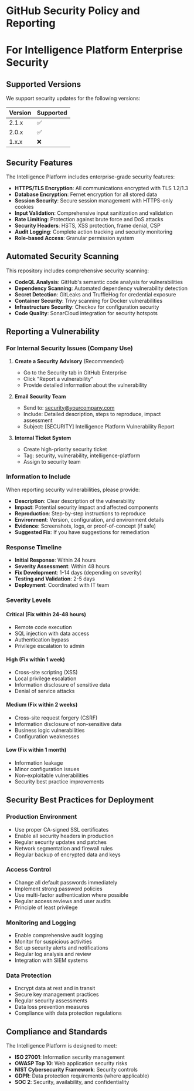 # GitHub Security Policy and Reporting
# For Intelligence Platform Enterprise Security

## Supported Versions

We support security updates for the following versions:

| Version | Supported          |
| ------- | ------------------ |
| 2.1.x   | :white_check_mark: |
| 2.0.x   | :white_check_mark: |
| 1.x.x   | :x:                |

## Security Features

The Intelligence Platform includes enterprise-grade security features:

- **HTTPS/TLS Encryption**: All communications encrypted with TLS 1.2/1.3
- **Database Encryption**: Fernet encryption for all stored data
- **Session Security**: Secure session management with HTTPS-only cookies
- **Input Validation**: Comprehensive input sanitization and validation
- **Rate Limiting**: Protection against brute force and DoS attacks
- **Security Headers**: HSTS, XSS protection, frame denial, CSP
- **Audit Logging**: Complete action tracking and security monitoring
- **Role-based Access**: Granular permission system

## Automated Security Scanning

This repository includes comprehensive security scanning:

- **CodeQL Analysis**: GitHub's semantic code analysis for vulnerabilities
- **Dependency Scanning**: Automated dependency vulnerability detection
- **Secret Detection**: GitLeaks and TruffleHog for credential exposure
- **Container Security**: Trivy scanning for Docker vulnerabilities
- **Infrastructure Security**: Checkov for configuration security
- **Code Quality**: SonarCloud integration for security hotspots

## Reporting a Vulnerability

### For Internal Security Issues (Company Use)

1. **Create a Security Advisory** (Recommended)
   - Go to the Security tab in GitHub Enterprise
   - Click "Report a vulnerability"
   - Provide detailed information about the vulnerability

2. **Email Security Team**
   - Send to: security@yourcompany.com
   - Include: Detailed description, steps to reproduce, impact assessment
   - Subject: [SECURITY] Intelligence Platform Vulnerability Report

3. **Internal Ticket System**
   - Create high-priority security ticket
   - Tag: security, vulnerability, intelligence-platform
   - Assign to security team

### Information to Include

When reporting security vulnerabilities, please provide:

- **Description**: Clear description of the vulnerability
- **Impact**: Potential security impact and affected components
- **Reproduction**: Step-by-step instructions to reproduce
- **Environment**: Version, configuration, and environment details
- **Evidence**: Screenshots, logs, or proof-of-concept (if safe)
- **Suggested Fix**: If you have suggestions for remediation

### Response Timeline

- **Initial Response**: Within 24 hours
- **Severity Assessment**: Within 48 hours
- **Fix Development**: 1-14 days (depending on severity)
- **Testing and Validation**: 2-5 days
- **Deployment**: Coordinated with IT team

### Severity Levels

#### Critical (Fix within 24-48 hours)
- Remote code execution
- SQL injection with data access
- Authentication bypass
- Privilege escalation to admin

#### High (Fix within 1 week)
- Cross-site scripting (XSS)
- Local privilege escalation
- Information disclosure of sensitive data
- Denial of service attacks

#### Medium (Fix within 2 weeks)
- Cross-site request forgery (CSRF)
- Information disclosure of non-sensitive data
- Business logic vulnerabilities
- Configuration weaknesses

#### Low (Fix within 1 month)
- Information leakage
- Minor configuration issues
- Non-exploitable vulnerabilities
- Security best practice improvements

## Security Best Practices for Deployment

### Production Environment
- Use proper CA-signed SSL certificates
- Enable all security headers in production
- Regular security updates and patches
- Network segmentation and firewall rules
- Regular backup of encrypted data and keys

### Access Control
- Change all default passwords immediately
- Implement strong password policies
- Use multi-factor authentication where possible
- Regular access reviews and user audits
- Principle of least privilege

### Monitoring and Logging
- Enable comprehensive audit logging
- Monitor for suspicious activities
- Set up security alerts and notifications
- Regular log analysis and review
- Integration with SIEM systems

### Data Protection
- Encrypt data at rest and in transit
- Secure key management practices
- Regular security assessments
- Data loss prevention measures
- Compliance with data protection regulations

## Compliance and Standards

The Intelligence Platform is designed to meet:

- **ISO 27001**: Information security management
- **OWASP Top 10**: Web application security risks
- **NIST Cybersecurity Framework**: Security controls
- **GDPR**: Data protection requirements (where applicable)
- **SOC 2**: Security, availability, and confidentiality

